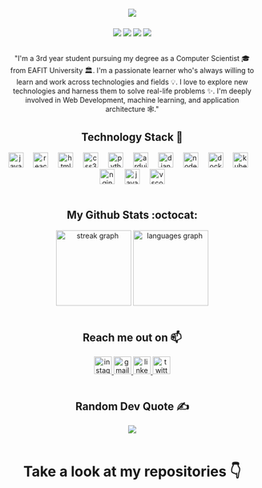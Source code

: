 <br clear="both">

<div align="center">
  <img src="https://github.com/jdvalencir/jdvalencir/assets/88250984/6d13a767-5349-45c0-8035-c8a9812eae51"  />
</div>

###
<div align="center">
 <img src="https://badges.pufler.dev/visits/jdvalencir/ritik307"/> 
 <img src="https://badges.pufler.dev/years/jdvalencir"/>
 <img src="https://badges.pufler.dev/repos/jdvalencir"/>
 <img src="https://badges.pufler.dev/commits/monthly/jdvalencir" />
</div>

<br clear="both">

<div align="center"> 
  <p align="center">
    "I'm a 3rd year student pursuing my degree as a Computer Scientist 🎓 from EAFIT University 🏛. I'm a passionate learner who's always willing to learn and work across technologies and fields 💡. I love to         explore new technologies and harness them to solve real-life problems ✨. I'm deeply involved in Web  Development, machine learning, and application architecture 🕸️."
</p>
</div>

<div align="center">
  <h2 align="center">Technology Stack 🧰 </h2>
  <img src="https://cdn.jsdelivr.net/gh/devicons/devicon/icons/javascript/javascript-original.svg" height="30" alt="javascript logo"  />
  <img width="12" />
  <img src="https://cdn.jsdelivr.net/gh/devicons/devicon/icons/react/react-original.svg" height="30" alt="react logo"  />
  <img width="12" />
  <img src="https://cdn.jsdelivr.net/gh/devicons/devicon/icons/html5/html5-original.svg" height="30" alt="html5 logo"  />
  <img width="12" />
  <img src="https://cdn.jsdelivr.net/gh/devicons/devicon/icons/css3/css3-original.svg" height="30" alt="css3 logo"  />
  <img width="12" />
  <img src="https://cdn.jsdelivr.net/gh/devicons/devicon/icons/python/python-original.svg" height="30" alt="python logo"  />
  <img width="12" />
  <img src="https://cdn.jsdelivr.net/gh/devicons/devicon/icons/arduino/arduino-original.svg" height="30" alt="arduino logo"  />
  <img width="12" />
  <img src="https://cdn.jsdelivr.net/gh/devicons/devicon/icons/django/django-plain.svg" height="30" alt="django logo"  />
  <img width="12" />
  <img src="https://cdn.jsdelivr.net/gh/devicons/devicon/icons/nodejs/nodejs-original.svg" height="30" alt="nodejs logo"  />
  <img width="12" />
  <img src="https://cdn.jsdelivr.net/gh/devicons/devicon/icons/docker/docker-original.svg" height="30" alt="docker logo"  />
  <img width="12" />
  <img src="https://cdn.jsdelivr.net/gh/devicons/devicon/icons/kubernetes/kubernetes-plain.svg" height="30" alt="kubernetes logo"  />
  <img width="12" />
  <img src="https://cdn.jsdelivr.net/gh/devicons/devicon/icons/nginx/nginx-original.svg" height="30" alt="nginx logo"  />
  <img width="12" />
  <img src="https://cdn.jsdelivr.net/gh/devicons/devicon/icons/java/java-original.svg" height="30" alt="java logo"  />
  <img width="12" />
  <img src="https://cdn.jsdelivr.net/gh/devicons/devicon/icons/vscode/vscode-original.svg" height="30" alt="vscode logo"  />
</div>

<br clear="both">

<div align="center">
  <h2 align="center"> My Github Stats <span mar="center">:octocat:</span></h2>
      <img src="https://streak-stats.demolab.com?user=jdvalencir&locale=en&mode=daily&theme=midnight-purple&hide_border=false&border_radius=5" height="150" alt="streak graph"  />
      <img src="https://github-readme-stats.vercel.app/api/top-langs?username=jdvalencir&locale=en&hide_title=false&layout=compact&card_width=320&langs_count=5&theme=midnight-purple&hide_border=false" height="150"             alt="languages graph"  />
<!--     <img src="https://github-readme-stats.vercel.app/api?username=jdvalencir&hide_title=false&hide_rank=false&show_icons=true&include_all_commits=true&count_private=true&disable_animations=false&theme=midnight-purple&locale=en&hide_border=false" height="200"         alt="stats graph"  /> -->
</div>

<br clear="both">

<div align="center">
  <h2 align="center">Reach me out on 📫</h2>
 <a href="https://www.instagram.com/jdvalencia_r/"><img src="https://img.shields.io/static/v1?message=Instagram&logo=instagram&label=&color=E4405F&logoColor=white&labelColor=&style=for-the-badge" height="35" alt="instagram logo"  /> </a>
 <a href="https://mail.google.com/mail/u/0/#inbox?compose=DmwnWrRlQHRVkQRFQSbSltCVZSQbhcjWbsBRXjhgkHTHfxQkTbGdgBCdLKDvCmBsFqzzqtQgRdsL"> <img src="https://img.shields.io/static/v1?message=Gmail&logo=gmail&label=&color=D14836&logoColor=white&labelColor=&style=for-the-badge" height="35" alt="gmail logo"  /> </a>
 <a href="https://www.linkedin.com/in/juli%C3%A1n-david-valencia-restrepo-ba081b237/">  <img src="https://img.shields.io/static/v1?message=LinkedIn&logo=linkedin&label=&color=0077B5&logoColor=white&labelColor=&style=for-the-badge" height="35" alt="linkedin logo"  /> </a>
<a href="https://twitter.com/i/flow/login?redirect_after_login=%2FJulian_V08">  <img src="https://img.shields.io/static/v1?message=Twitter&logo=twitter&label=&color=1DA1F2&logoColor=white&labelColor=&style=for-the-badge" height="35" alt="twitter logo"  /> </a>
</div>

<br clear="both"> 

<div align="center"> 
  <h2 align="center">Random Dev Quote ✍️</h2>
  <img src= "https://quotes-github-readme.vercel.app/api?type=horizontal&theme=algolia" />
</div>

<br clear="both"> 

<div align="center">
  <h1>Take a look at my repositories 👇</h1>
</div>
